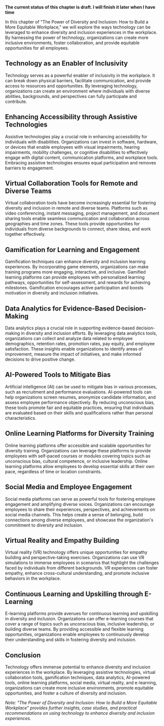 **The current status of this chapter is draft. I will finish it later when I have time**

In this chapter of "The Power of Diversity and Inclusion: How to Build a More Equitable Workplace," we will explore the ways technology can be leveraged to enhance diversity and inclusion experiences in the workplace. By harnessing the power of technology, organizations can create more inclusive environments, foster collaboration, and provide equitable opportunities for all employees.

Technology as an Enabler of Inclusivity
---------------------------------------

Technology serves as a powerful enabler of inclusivity in the workplace. It can break down physical barriers, facilitate communication, and provide access to resources and opportunities. By leveraging technology, organizations can create an environment where individuals with diverse abilities, backgrounds, and perspectives can fully participate and contribute.

Enhancing Accessibility through Assistive Technologies
------------------------------------------------------

Assistive technologies play a crucial role in enhancing accessibility for individuals with disabilities. Organizations can invest in software, hardware, or devices that enable employees with visual impairments, hearing impairments, mobility challenges, or cognitive disabilities to effectively engage with digital content, communication platforms, and workplace tools. Embracing assistive technologies ensures equal participation and removes barriers to engagement.

Virtual Collaboration Tools for Remote and Diverse Teams
--------------------------------------------------------

Virtual collaboration tools have become increasingly essential for fostering diversity and inclusion in remote and diverse teams. Platforms such as video conferencing, instant messaging, project management, and document sharing tools enable seamless communication and collaboration across geographies and time zones. These tools provide opportunities for individuals from diverse backgrounds to connect, share ideas, and work together effectively.

Gamification for Learning and Engagement
----------------------------------------

Gamification techniques can enhance diversity and inclusion learning experiences. By incorporating game elements, organizations can make training programs more engaging, interactive, and inclusive. Gamified learning platforms can provide employees with personalized learning pathways, opportunities for self-assessment, and rewards for achieving milestones. Gamification encourages active participation and boosts motivation in diversity and inclusion initiatives.

Data Analytics for Evidence-Based Decision-Making
-------------------------------------------------

Data analytics plays a crucial role in supporting evidence-based decision-making in diversity and inclusion efforts. By leveraging data analytics tools, organizations can collect and analyze data related to employee demographics, retention rates, promotion rates, pay equity, and employee satisfaction. These insights enable organizations to identify areas of improvement, measure the impact of initiatives, and make informed decisions to drive positive change.

AI-Powered Tools to Mitigate Bias
---------------------------------

Artificial intelligence (AI) can be used to mitigate bias in various processes, such as recruitment and performance evaluations. AI-powered tools can help organizations screen resumes, anonymize candidate information, and assess employee performance objectively. By reducing unconscious bias, these tools promote fair and equitable practices, ensuring that individuals are evaluated based on their skills and qualifications rather than personal characteristics.

Online Learning Platforms for Diversity Training
------------------------------------------------

Online learning platforms offer accessible and scalable opportunities for diversity training. Organizations can leverage these platforms to provide employees with self-paced courses or modules covering topics such as unconscious bias, cultural competence, or inclusive leadership. Online learning platforms allow employees to develop essential skills at their own pace, regardless of time or location constraints.

Social Media and Employee Engagement
------------------------------------

Social media platforms can serve as powerful tools for fostering employee engagement and amplifying diverse voices. Organizations can encourage employees to share their experiences, perspectives, and achievements on social media channels. This helps create a sense of belonging, build connections among diverse employees, and showcase the organization's commitment to diversity and inclusion.

Virtual Reality and Empathy Building
------------------------------------

Virtual reality (VR) technology offers unique opportunities for empathy building and perspective-taking exercises. Organizations can use VR simulations to immerse employees in scenarios that highlight the challenges faced by individuals from different backgrounds. VR experiences can foster empathy, enhance cross-cultural understanding, and promote inclusive behaviors in the workplace.

Continuous Learning and Upskilling through E-Learning
-----------------------------------------------------

E-learning platforms provide avenues for continuous learning and upskilling in diversity and inclusion. Organizations can offer e-learning courses that cover a range of topics such as unconscious bias, inclusive leadership, or building diverse teams. By providing accessible and flexible learning opportunities, organizations enable employees to continuously develop their understanding and skills in fostering diversity and inclusion.

Conclusion
----------

Technology offers immense potential to enhance diversity and inclusion experiences in the workplace. By leveraging assistive technologies, virtual collaboration tools, gamification techniques, data analytics, AI-powered tools, online learning platforms, social media, virtual reality, and e-learning, organizations can create more inclusive environments, promote equitable opportunities, and foster a culture of diversity and inclusion.

*Note: "The Power of Diversity and Inclusion: How to Build a More Equitable Workplace" provides further insights, case studies, and practical recommendations on using technology to enhance diversity and inclusion experiences.*
